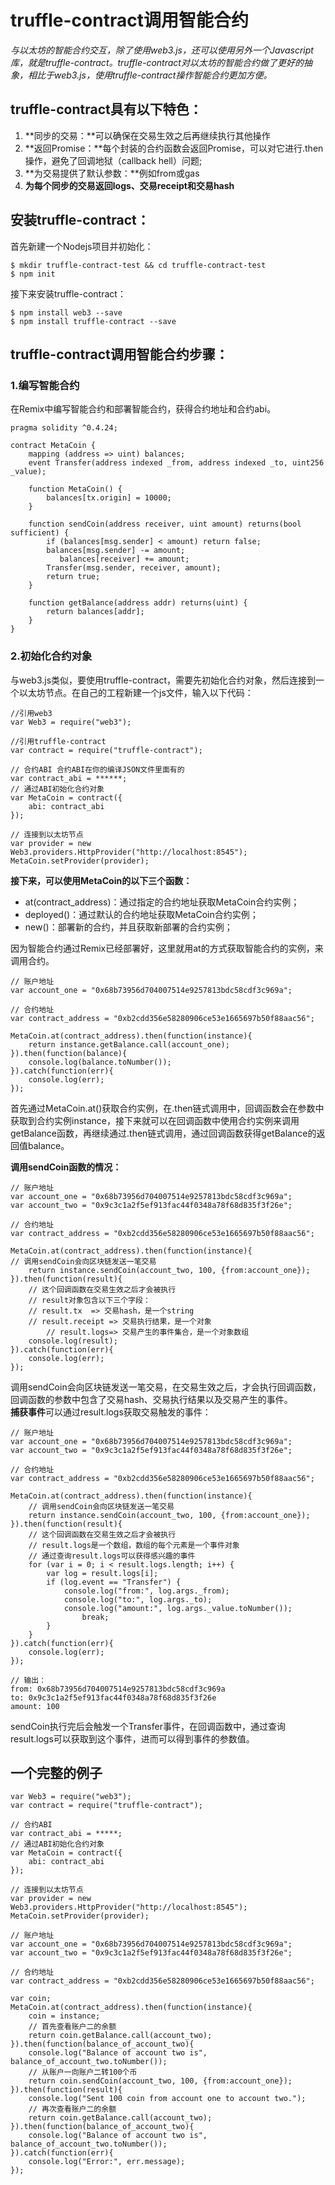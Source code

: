 # truffle-contract调用智能合约

_与以太坊的智能合约交互，除了使用web3.js，还可以使用另外一个Javascript库，就是truffle-contract。truffle-contract对以太坊的智能合约做了更好的抽象，相比于web3.js，使用truffle-contract操作智能合约更加方便。_

## truffle-contract具有以下特色：

 1. **同步的交易：**可以确保在交易生效之后再继续执行其他操作 
 2. **返回Promise：**每个封装的合约函数会返回Promise，可以对它进行.then操作，避免了回调地狱（callback hell）问题;
 3. **为交易提供了默认参数：**例如from或gas 
 4. **为每个同步的交易返回logs、交易receipt和交易hash**

## 安装truffle-contract：

首先新建一个Nodejs项目并初始化：

```
$ mkdir truffle-contract-test && cd truffle-contract-test
$ npm init
```

接下来安装truffle-contract：

```
$ npm install web3 --save
$ npm install truffle-contract --save
```

## truffle-contract调用智能合约步骤：

### 1.编写智能合约

在Remix中编写智能合约和部署智能合约，获得合约地址和合约abi。

```
pragma solidity ^0.4.24;

contract MetaCoin {
    mapping (address => uint) balances;
    event Transfer(address indexed _from, address indexed _to, uint256 _value);

    function MetaCoin() {
        balances[tx.origin] = 10000;
    }

    function sendCoin(address receiver, uint amount) returns(bool sufficient) {
        if (balances[msg.sender] < amount) return false;
        balances[msg.sender] -= amount;
           balances[receiver] += amount;
        Transfer(msg.sender, receiver, amount);
        return true;
    }

    function getBalance(address addr) returns(uint) {
        return balances[addr];
    }
}
```

### 2.初始化合约对象

与web3.js类似，要使用truffle-contract，需要先初始化合约对象，然后连接到一个以太坊节点。在自己的工程新建一个js文件，输入以下代码：

```
//引用web3
var Web3 = require("web3");

//引用truffle-contract
var contract = require("truffle-contract");

// 合约ABI 合约ABI在你的编译JSON文件里面有的
var contract_abi = ******;
// 通过ABI初始化合约对象
var MetaCoin = contract({
    abi: contract_abi
});

// 连接到以太坊节点
var provider = new Web3.providers.HttpProvider("http://localhost:8545");
MetaCoin.setProvider(provider);
```

**接下来，可以使用MetaCoin的以下三个函数：**

* at\(contract\_address\)：通过指定的合约地址获取MetaCoin合约实例；
* deployed\(\)：通过默认的合约地址获取MetaCoin合约实例；
* new\(\)：部署新的合约，并且获取新部署的合约实例；

因为智能合约通过Remix已经部署好，这里就用at的方式获取智能合约的实例，来调用合约。

```
// 账户地址
var account_one = "0x68b73956d704007514e9257813bdc58cdf3c969a";

// 合约地址
var contract_address = "0xb2cdd356e58280906ce53e1665697b50f88aac56";

MetaCoin.at(contract_address).then(function(instance){
    return instance.getBalance.call(account_one);
}).then(function(balance){
    console.log(balance.toNumber());
}).catch(function(err){
    console.log(err);
});
```

首先通过MetaCoin.at\(\)获取合约实例，在.then链式调用中，回调函数会在参数中获取到合约实例instance，接下来就可以在回调函数中使用合约实例来调用getBalance函数，再继续通过.then链式调用，通过回调函数获得getBalance的返回值balance。

**调用sendCoin函数的情况：**

```
// 账户地址
var account_one = "0x68b73956d704007514e9257813bdc58cdf3c969a";
var account_two = "0x9c3c1a2f5ef913fac44f0348a78f68d835f3f26e";

// 合约地址
var contract_address = "0xb2cdd356e58280906ce53e1665697b50f88aac56";

MetaCoin.at(contract_address).then(function(instance){
// 调用sendCoin会向区块链发送一笔交易
    return instance.sendCoin(account_two, 100, {from:account_one});
}).then(function(result){
    // 这个回调函数在交易生效之后才会被执行
    // result对象包含以下三个字段：
    // result.tx  => 交易hash，是一个string
    // result.receipt => 交易执行结果，是一个对象
        // result.logs=> 交易产生的事件集合，是一个对象数组
    console.log(result);
}).catch(function(err){
    console.log(err);
});
```

调用sendCoin会向区块链发送一笔交易，在交易生效之后，才会执行回调函数，回调函数的参数中包含了交易hash、交易执行结果以及交易产生的事件。  
**捕获事件**可以通过result.logs获取交易触发的事件：

```
// 账户地址
var account_one = "0x68b73956d704007514e9257813bdc58cdf3c969a";
var account_two = "0x9c3c1a2f5ef913fac44f0348a78f68d835f3f26e";

// 合约地址
var contract_address = "0xb2cdd356e58280906ce53e1665697b50f88aac56";

MetaCoin.at(contract_address).then(function(instance){
    // 调用sendCoin会向区块链发送一笔交易
    return instance.sendCoin(account_two, 100, {from:account_one});
}).then(function(result){
    // 这个回调函数在交易生效之后才会被执行
    // result.logs是一个数组，数组的每个元素是一个事件对象
    // 通过查询result.logs可以获得感兴趣的事件
    for (var i = 0; i < result.logs.length; i++) {
        var log = result.logs[i];
        if (log.event == "Transfer") {
            console.log("from:", log.args._from);
            console.log("to:", log.args._to);
            console.log("amount:", log.args._value.toNumber());
                break;
        }
    }
}).catch(function(err){
    console.log(err);
});

// 输出：
from: 0x68b73956d704007514e9257813bdc58cdf3c969a
to: 0x9c3c1a2f5ef913fac44f0348a78f68d835f3f26e
amount: 100
```

sendCoin执行完后会触发一个Transfer事件，在回调函数中，通过查询result.logs可以获取到这个事件，进而可以得到事件的参数值。

## 一个完整的例子

```
var Web3 = require("web3");
var contract = require("truffle-contract");

// 合约ABI
var contract_abi = *****;
// 通过ABI初始化合约对象
var MetaCoin = contract({
    abi: contract_abi
});

// 连接到以太坊节点
var provider = new Web3.providers.HttpProvider("http://localhost:8545");
MetaCoin.setProvider(provider);

// 账户地址
var account_one = "0x68b73956d704007514e9257813bdc58cdf3c969a";
var account_two = "0x9c3c1a2f5ef913fac44f0348a78f68d835f3f26e";

// 合约地址
var contract_address = "0xb2cdd356e58280906ce53e1665697b50f88aac56";

var coin;
MetaCoin.at(contract_address).then(function(instance){
    coin = instance;
    // 首先查看账户二的余额
    return coin.getBalance.call(account_two);
}).then(function(balance_of_account_two){
    console.log("Balance of account two is", balance_of_account_two.toNumber());
    // 从账户一向账户二转100个币
    return coin.sendCoin(account_two, 100, {from:account_one});
}).then(function(result){
    console.log("Sent 100 coin from account one to account two.");
    // 再次查看账户二的余额
    return coin.getBalance.call(account_two);
}).then(function(balance_of_account_two){
    console.log("Balance of account two is", balance_of_account_two.toNumber());
}).catch(function(err){
    console.log("Error:", err.message);
});
```



